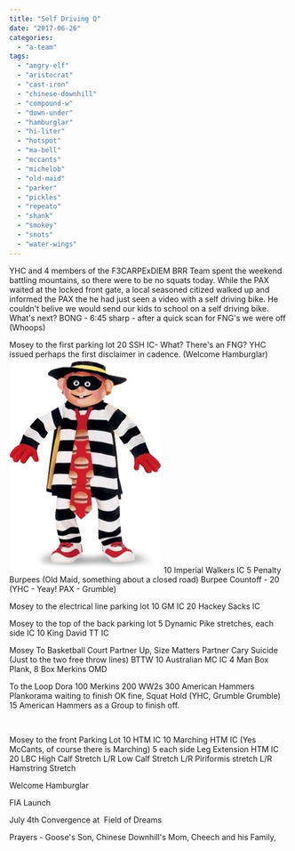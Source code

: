 ```yaml
---
title: "Self Driving Q"
date: "2017-06-26"
categories: 
  - "a-team"
tags: 
  - "angry-elf"
  - "aristocrat"
  - "cast-iron"
  - "chinese-downhill"
  - "compound-w"
  - "down-under"
  - "hamburglar"
  - "hi-liter"
  - "hotspot"
  - "ma-bell"
  - "mccants"
  - "michelob"
  - "old-maid"
  - "parker"
  - "pickles"
  - "repeato"
  - "shank"
  - "smokey"
  - "snots"
  - "water-wings"
---
```


YHC and 4 members of the F3CARPExDIEM BRR Team spent the weekend battling mountains, so there were to be no squats today. While the PAX waited at the locked front gate, a local seasoned citized walked up and informed the PAX the he had just seen a video with a self driving bike. He couldn't belive we would send our kids to school on a self driving bike. What's next? BONG - 6:45 sharp - after a quick scan for FNG's we were off (Whoops)

Mosey to the first parking lot 20 SSH IC- What? There's an FNG? YHC issued perhaps the first disclaimer in cadence. (Welcome Hamburglar)![Hamburglar_still_and_awestruck](images/hamburglar_still_and_awestruck.jpg) 10 Imperial Walkers IC 5 Penalty Burpees (Old Maid, something about a closed road) Burpee Countoff - 20 (YHC - Yeay! PAX - Grumble)

Mosey to the electrical line parking lot 10 GM IC 20 Hackey Sacks IC

Mosey to the top of the back parking lot 5 Dynamic Pike stretches, each side IC 10 King David TT IC

Mosey To Basketball Court Partner Up, Size Matters Partner Cary Suicide (Just to the two free throw lines) BTTW 10 Australian MC IC 4 Man Box Plank, 8 Box Merkins OMD

To the Loop Dora 100 Merkins 200 WW2s 300 American Hammers Plankorama waiting to finish OK fine, Squat Hold (YHC, Grumble Grumble) 15 American Hammers as a Group to finish off.

 

Mosey to the front Parking Lot 10 HTM IC 10 Marching HTM IC (Yes McCants, of course there is Marching) 5 each side Leg Extension HTM IC 20 LBC High Calf Stretch L/R Low Calf Stretch L/R Piriformis stretch L/R Hamstring Stretch

Welcome Hamburglar

FIA Launch

July 4th Convergence at  Field of Dreams

Prayers - Goose's Son, Chinese Downhill's Mom, Cheech and his Family,
